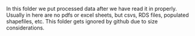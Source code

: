 In this folder we put processed data after we have read it in properly.
Usually in here are no pdfs or excel sheets, but csvs, RDS files, populated shapefiles, etc.
This folder gets ignored by github due to size considerations. 
